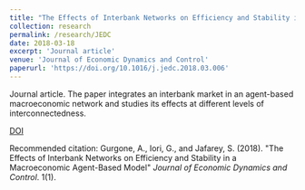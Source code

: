 ```yaml
---
title: "The Effects of Interbank Networks on Efficiency and Stability in a Macroeconomic Agent-Based Model"
collection: research
permalink: /research/JEDC
date: 2018-03-18
excerpt: 'Journal article'
venue: 'Journal of Economic Dynamics and Control'
paperurl: 'https://doi.org/10.1016/j.jedc.2018.03.006'
---
```


Journal article.
The paper integrates an interbank market in an agent-based macroeconomic network and studies its effects at different levels of interconnectedness.

[DOI](https://doi.org/10.1016/j.jedc.2018.03.006)

Recommended citation: Gurgone, A., Iori, G., and Jafarey, S. (2018). "The Effects of Interbank Networks on Efficiency
and Stability in a Macroeconomic Agent-Based Model" <i>Journal of Economic Dynamics and
Control</i>. 1(1).
